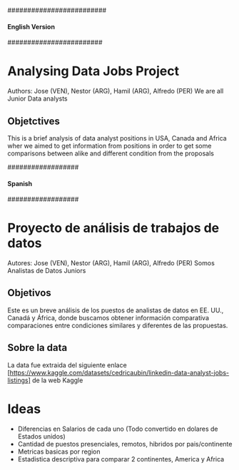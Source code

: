 #########################
#### English Version ####
########################

# Analysing Data Jobs Project
Authors: Jose (VEN), Nestor (ARG), Hamil (ARG), Alfredo (PER)
We are all Junior Data analysts
## Objetctives
This is a brief analysis of data analyst positions in USA, Canada and Africa wher we aimed to get information from positions in order to get some comparisons between alike and different condition from the proposals 

##################
#### Spanish #####
##################

# Proyecto de análisis de trabajos de datos
Autores: Jose (VEN), Nestor (ARG), Hamil (ARG), Alfredo (PER)
Somos Analistas de Datos Juniors
## Objetivos
Este es un breve análisis de los puestos de analistas de datos en EE. UU., Canadá y África, donde buscamos obtener información comparativa comparaciones entre condiciones similares y diferentes de las propuestas.

## Sobre la data

La data fue extraida del siguiente enlace [https://www.kaggle.com/datasets/cedricaubin/linkedin-data-analyst-jobs-listings] de la web Kaggle

# Ideas
- Diferencias en Salarios de cada uno (Todo convertido en dolares de Estados unidos)
- Cantidad de puestos presenciales, remotos, hibridos por pais/continente
- Metricas basicas por region 
- Estadistica descriptiva para comparar 2 continentes, America y Africa

